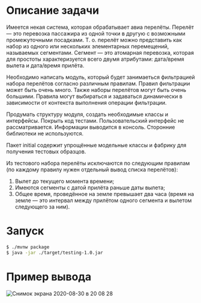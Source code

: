 # Описание задачи
 Имеется некая система, которая обрабатывает авиа перелёты. Перелёт — это перевозка пассажира из одной точки в другую с возможными промежуточными посадками. Т. о. перелёт можно представить как набор из одного или нескольких элементарных перемещений, называемых сегментами. Сегмент — это атомарная перевозка, которая для простоты характеризуется всего двумя атрибутами: дата/время вылета и дата/время прилёта.
 
 Необходимо написать модуль, который будет занимаеться фильтрацией набора перелётов согласно различным правилам. Правил фильтрации может быть очень много. Также наборы перелётов могут быть очень большими. Правила могут выбираться и задаваться динамически в зависимости от контекста выполнения операции фильтрации.
 
   Продумать структуру модуля, создать необходимые классы и интерфейсы. Покрыть код тестами. Пользовательский интерфейс не рассматривается. Информации выводится в консоль. Сторонние библиотеки не используются.
   
  Пакет initial содержит упрощённые модельные классы и фабрику для получения тестовых образцов.
  
  Из тестового набора перелёты исключаются по следующим правилам (по каждому правилу нужен отдельный вывод списка перелётов):
1.	Вылет до текущего момента времени;
2.	Имеются сегменты с датой прилёта раньше даты вылета;
3.	Общее время, проведённое на земле превышает два часа (время на земле — это интервал между прилётом одного сегмента и вылетом следующего за ним).

# Запуск
```sh
$ ./mvnw package
$ java -jar ./target/testing-1.0.jar 
```
# Пример вывода
![Снимок экрана 2020-08-30 в 20 08 28](https://user-images.githubusercontent.com/66326889/91665402-f407d180-eafd-11ea-8ddf-d1f649f4076e.png)
